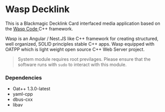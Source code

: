 # Wasp Decklink

This is a Blackmagic Decklink Card interfaced media application based on the [Wasp Code ](https://github.com/mehmet-yilmaz/WaspCode)C++ framework.

Wasp is an Angular / Nest.JS like C++ framework for creating structured, well organized, SOLID principles stable C++ apps.
Wasp equipped with OATPP which is light weight open source C++ Web Server project.

> System module requires root previlages. Please ensure that the software runs with `sudo` to interact with this module.

### Dependencies

- Oat++ 1.3.0-latest
- yaml-cpp
- dbus-cxx
- libav
